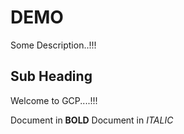 # DEMO
Some Description..!!!

## Sub Heading

Welcome to GCP....!!!

Document in **BOLD**
Document in *ITALIC*
